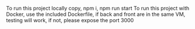To run this project locally copy, npm i, npm run start
To run this project with Docker, use the included Dockerfile, if back and front are in the same VM, testing will work, if not, please expose the port 3000
